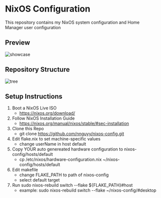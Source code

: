 # NixOS Configuration
This repository contains my NixOS system configuration and Home Manager user configuration

## Preview
![showcase](https://github.com/user-attachments/assets/7bbbd8a3-ffa8-4c40-b2d5-472c851dfaf4)

## Repository Structure          
![tree](https://github.com/user-attachments/assets/9f8c8a52-ada5-44ef-bd72-3eba3772ece7)

## Setup Instructions
1. Boot a NixOS Live ISO
   - https://nixos.org/download/
3. Follow NixOS Installation Guide
   - https://nixos.org/manual/nixos/stable/#sec-installation
4. Clone this Repo
   - git clone https://github.com/nnguyy/nixos-config.git
5. Edit flake.nix to set machine-specific values
   - change userName in host default
6. Copy YOUR auto genereated hardware configuration to nixos-config/hosts/default
   - cp /etc/nixos/hardware-configuration.nix ~/nixos-config/hosts/default
8. Edit makefile
   - change FLAKE_PATH to path of nixos-config
   - select default target
9. Run sudo nixos-rebuild switch --flake ${FLAKE_PATH}#host
   - example: sudo nixos-rebuild switch --flake ~/nixos-config/#desktop
